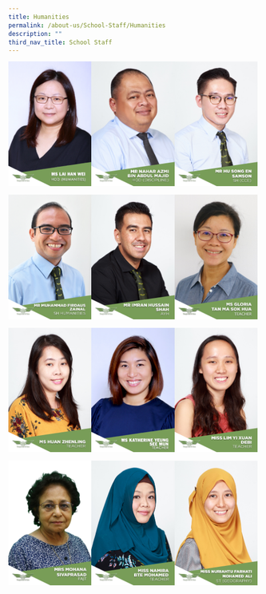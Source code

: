 ```yaml
---
title: Humanities
permalink: /about-us/School-Staff/Humanities
description: ""
third_nav_title: School Staff
---
```

<img src="/images/13%20MS%20LAI%20HAN%20WEI.jpeg" 
     style="width:33%;float:left"><img src="/images/Mr%20Nahar%20Azmi%20Bin%20Abdul%20Majid.jpg" 
     style="width:33%;float:left"><img src="/images/SAMSON.jpeg" 
     style="width:33%">
		 
<img src="/images/Mr%20Muhammad%20Firdaus%20Zainal.jpg" 
     style="width:33%;float:left"><img src="/images/Mr%20Imran%20Hussain%20Shah.jpg" 
     style="width:33%;float:left"><img src="/images/MS%20GLORIA%20TAN%20MA%20SOK%20HUA.jpeg" 
     style="width:33%">

<img src="/images/Ms%20Huan%20Zhenling.jpg" 
     style="width:33%;float:left"><img src="/images/T14%20MS%20KATHERINE%20YEUNG%20SEE%20MUN.jpeg" 
     style="width:33%;float:left"><img src="/images/Miss%20Lim%20Yi%20Xuan%20Debi.jpg" 
     style="width:33%">
		 
<img src="/images/MRS%20MOHANA.jpeg" 
     style="width:33%;float:left"><img src="/images/Miss%20Namira%20Bte%20Mohamed.jpg" 
     style="width:33%;float:left"><img src="/images/NURIAHTU.jpeg" 
     style="width:33%">
		 